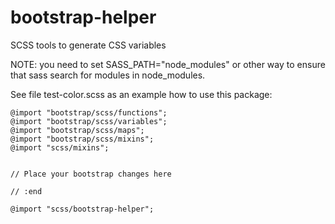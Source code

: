 # bootstrap-helper
SCSS tools to generate CSS variables

NOTE: you need to set SASS_PATH="node_modules" or other way to ensure that sass search for modules in node_modules.

See file test-color.scss as an example how to use this package:



```
@import "bootstrap/scss/functions";
@import "bootstrap/scss/variables";
@import "bootstrap/scss/maps";
@import "bootstrap/scss/mixins";
@import "scss/mixins";


// Place your bootstrap changes here

// :end

@import "scss/bootstrap-helper";
```